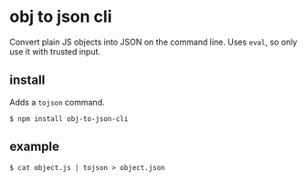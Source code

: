 # obj to json cli

Convert plain JS objects into JSON on the command line. Uses `eval`, so only use it with trusted input.

## install

Adds a `tojson` command.

    $ npm install obj-to-json-cli


## example

    $ cat object.js | tojson > object.json
